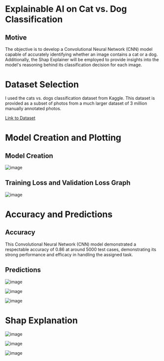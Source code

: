 # Explainable AI on Cat vs. Dog Classification

## Motive

 The objective is to develop a Convolutional Neural Network (CNN) model capable of accurately identifying whether an image contains a cat or a dog. Additionally, the 
 Shap Explainer will be employed to provide insights into the model's reasoning behind its classification decision for each image.

# Dataset Selection
 I used the cats vs. dogs classification dataset from Kaggle. This dataset is provided as a subset of photos from a much larger dataset of 3 million manually 
 annotated photos.
 
 [Link to Dataset](https://www.kaggle.com/datasets/karakaggle/kaggle-cat-vs-dog-dataset)

# Model Creation and Plotting
## Model Creation

 ![image](https://github.com/Vayansh/XAI_on_Cat_vs_Dog_Classification/assets/92180055/8f14f349-6651-4614-9604-a7a9e0da6668)

 
## Training Loss and Validation Loss Graph

![image](https://github.com/Vayansh/XAI_on_Cat_vs_Dog_Classification/assets/92180055/ad8bd3b5-5281-4af4-9614-58600c804640)

# Accuracy and Predictions
## Accuracy
  This Convolutional Neural Network (CNN) model demonstrated a respectable accuracy of 0.86 at around 5000 test cases, demonstrating its strong performance and  efficacy in handling the assigned task.

## Predictions

 ![image](https://github.com/Vayansh/XAI_on_Cat_vs_Dog_Classification/assets/92180055/b3be01e5-f612-41e4-b6c7-4e1d1d10cde1)

 ![image](https://github.com/Vayansh/XAI_on_Cat_vs_Dog_Classification/assets/92180055/fb1f8bb1-af02-48f5-95b4-3bc26aacfe53)

 ![image](https://github.com/Vayansh/XAI_on_Cat_vs_Dog_Classification/assets/92180055/8b5920ed-efdc-4d74-ac21-93d131bd0ea1)


# Shap Explanation

![image](https://github.com/Vayansh/XAI_on_Cat_vs_Dog_Classification/assets/92180055/ed360338-e594-40e1-968a-6dd6dc3e2d03)

![image](https://github.com/Vayansh/XAI_on_Cat_vs_Dog_Classification/assets/92180055/847f26d2-0bc1-4711-88e7-2be350fc1c76)

![image](https://github.com/Vayansh/XAI_on_Cat_vs_Dog_Classification/assets/92180055/70a6e41b-5d5e-49ab-8daa-dac4abd187a1)






